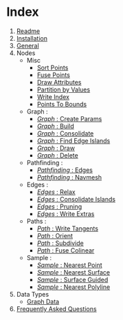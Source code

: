 # Index

1. [Readme](../Readme.md)
1. [Installation](Installation.md)
1. [General](GeneralInfos.md)
1. Nodes
    - Misc
        - [Sort Points](PCGExMiscSortPoints.md)
        - [Fuse Points](PCGExMiscFusePoints.md)
        - [Draw Attributes](PCGExMiscDrawAttributes.md)
        - [Partition by Values](PCGExMiscPartitionByValues.md)
        - [Write Index](PCGExMiscWriteIndex.md)
        - [Points To Bounds](PCGExMiscPointsToBounds.md)
    - Graph :
        - [*Graph* : Create Params](PCGExGraphCreateParams.md)
        - [*Graph* : Build](PCGExGraphBuild.md)
        - [*Graph* : Consolidate](PCGExGraphConsolidate.md)
        - [*Graph* : Find Edge Islands](PCGExGraphFindEdgeIslands.md)
        - [*Graph* : Draw](PCGExGraphDraw.md)
        - [*Graph* : Delete](PCGExGraphDelete.md)
    - Pathfinding :
        - [*Pathfinding* : Edges](PCGExPathfindingEdges.md)
        - [*Pathfinding* : Navmesh](PCGExPathfindingNavmesh.md)
    - Edges :
        - [*Edges* : Relax](PCGExEdgesRelaxIslands.md)
        - [*Edges* : Consolidate Islands](PCGExEdgesConsolidateIslands.md)
        - [*Edges* : Pruning](PCGExEdgesRelaxIslands.md)
        - [*Edges* : Write Extras](PCGExEdgesExtras.md)
    - Paths :
        - [*Path* : Write Tangents](PCGExPathsWriteTangents.md)
        - [*Path* : Orient](PCGExPathsSubdivide.md)
        - [*Path* : Subdivide](PCGExPathsSubdivide.md)
        - [*Path* : Fuse Colinear](PCGExFuseColinear.md)
    - Sample :
        - [*Sample* : Nearest Point](PCGExSampleNearestPoint.md)
        - [*Sample* : Nearest Surface](PCGExSampleNearestSurface.md)
        - [*Sample* : Surface Guided](PCGExSampleSurfaceGuided.md)
        - [*Sample* : Nearest Polyline](PCGExSampleNearestPolyline.md)
1. Data Types
    - [Graph Data](PCGExGraphData.md)
1. [Frequently Asked Questions](FAQ.md)